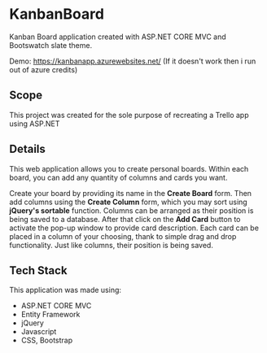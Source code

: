# KanbanBoard
Kanban Board application created with ASP.NET CORE MVC and Bootswatch slate theme.

Demo: https://kanbanapp.azurewebsites.net/ (If it doesn't work then i run out of azure credits)
## Scope
This project was created for the sole purpose of recreating a Trello app using ASP.NET
## Details 
This web application allows you to create personal boards. Within each board, you can add any quantity of columns and cards you want.

Create your board by providing its name in the **Create Board** form. Then add columns using the **Create Column** form, which you may sort using **jQuery's sortable** function. Columns can be arranged as their position is being saved to a database. After that click on the **Add Card** button to activate the pop-up window to provide card description. Each card can be placed in a column of your choosing, thank to simple drag and drop functionality. Just like columns, their position is being saved.



## Tech Stack
This application was made using: 
* ASP.NET CORE MVC
* Entity Framework 
* jQuery
* Javascript
* CSS, Bootstrap
